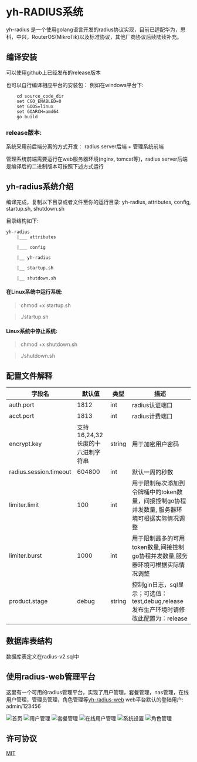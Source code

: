 # yh-RADIUS系统
yh-radius 是一个使用golang语言开发的radius协议实现，目前已适配华为，思科，中兴，RouterOS(MikroTik)以及标准协议，其他厂商协议后续陆续补充。

## 编译安装

可以使用github上已经发布的release版本

也可以自行编译相应平台的安装包：
例如在windows平台下:
```  
    cd source_code_dir
    set CGO_ENABLED=0
    set GOOS=linux
    set GOARCH=amd64 
    go build
```

### release版本:

系统采用前后端分离的方式开发： radius server后端 + 管理系统前端

管理系统前端需要运行在web服务器环境(nginx, tomcat等)，radius server后端是编译后的二进制版本可按照下述方式运行

## yh-radius系统介绍

编译完成，复制以下目录或者文件至你的运行目录: yh-radius, attributes, config, startup.sh, shutdown.sh

目录结构如下:
 
    yh-radius
        |___ attributes
  
        |___ config
  
        |__ yh-radius
    
        |__ startup.sh
    
        |__ shutdown.sh

#### 在Linux系统中运行系统: 

> chmod +x startup.sh

> ./startup.sh

#### Linux系统中停止系统:

> chmod +x shutdown.sh

> ./shutdown.sh

## 配置文件解释

| 字段名 | 默认值 | 类型 | 描述 |
| ------| ------ | ------ | ----- |
| auth.port | 1812 | int |  radius认证端口  |
| acct.port | 1813 | int |  radius计费端口  |
| encrypt.key | 支持16,24,32长度的十六进制字符串 | string |  用于加密用户密码  |
| radius.session.timeout | 604800 | int | 默认一周的秒数  |
| limiter.limit | 100 | int | 用于限制每次添加到令牌桶中的token数量，间接控制go协程并发数量, 服务器环境可根据实际情况调整 |
| limiter.burst | 1000 | int | 用于限制最多的可用token数量,间接控制go协程并发数量,服务器环境可根据实际情况调整  |
| product.stage | debug | string | 控制gin日志，sql显示；可选值：test,debug,release 发布生产环境时请修改此配置为：release  |

## 数据库表结构
数据库表定义在radius-v2.sql中

## 使用radius-web管理平台
这里有一个可用的radius管理平台，实现了用户管理，套餐管理，nas管理，在线用户管理，管理员管理，角色管理等[yh-radius-web](https://github.com/cometowell/radius-web.git)
web平台默认的登陆用户: admin/123456

![首页](https://github.com/cometowell/yh-radius/raw/master/document/index.png)
![用户管理](https://github.com/cometowell/yh-radius/raw/master/document/user.png)
![套餐管理](https://github.com/cometowell/yh-radius/raw/master/document/product.png)
![在线用户管理](https://github.com/cometowell/yh-radius/raw/master/document/online.png)
![系统设置](https://github.com/cometowell/yh-radius/raw/master/document/system.png)
![角色管理](https://github.com/cometowell/yh-radius/raw/master/document/role.png)


## 许可协议
[MIT](https://mit-license.org/)
